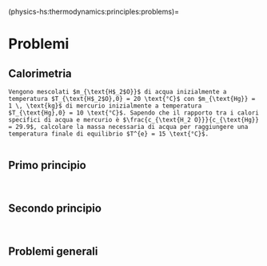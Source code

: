 (physics-hs:thermodynamics:principles:problems)=
# Problemi

## Calorimetria
```{exercise}
Vengono mescolati $m_{\text{H$_2$O}}$ di acqua inizialmente a temperatura $T_{\text{H$_2$O},0} = 20 \text{°C}$ con $m_{\text{Hg}} = 1 \, \text{kg}$ di mercurio inizialmente a temperatura $T_{\text{Hg},0} = 10 \text{°C}$. Sapendo che il rapporto tra i calori specifici di acqua e mercurio è $\frac{c_{\text{H_2 O}}}{c_{\text{Hg}} = 29.9$, calcolare la massa necessaria di acqua per raggiungere una temperatura finale di equilibrio $T^{e} = 15 \text{°C}$.
```

```{exercise}
```

## Primo principio
```{exercise}

```

```{exercise}
```

## Secondo principio
```{exercise}
```

```{exercise}
```

## Problemi generali
```{exercise}
```

```{exercise}
```

```{exercise}
```

